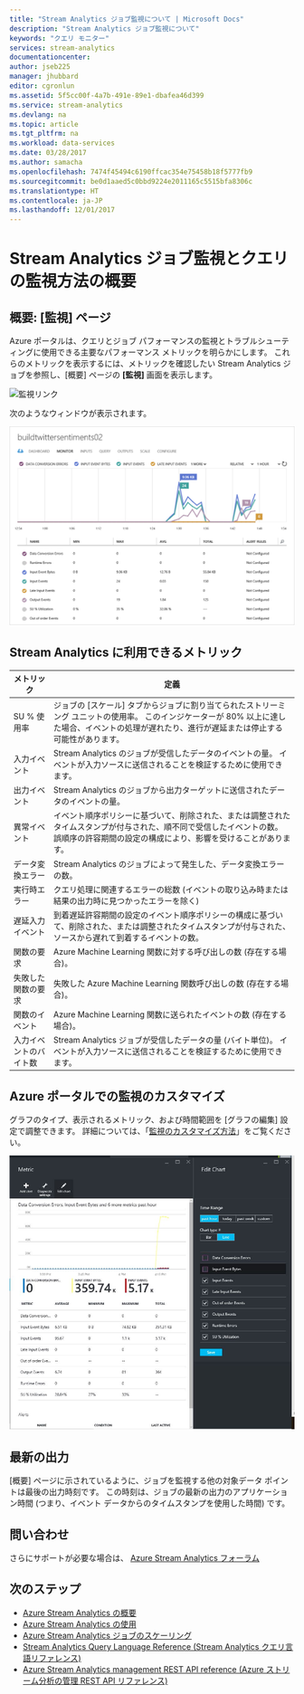 ```yaml
---
title: "Stream Analytics ジョブ監視について | Microsoft Docs"
description: "Stream Analytics ジョブ監視について"
keywords: "クエリ モニター"
services: stream-analytics
documentationcenter: 
author: jseb225
manager: jhubbard
editor: cgronlun
ms.assetid: 5f5cc00f-4a7b-491e-89e1-dbafea46d399
ms.service: stream-analytics
ms.devlang: na
ms.topic: article
ms.tgt_pltfrm: na
ms.workload: data-services
ms.date: 03/28/2017
ms.author: samacha
ms.openlocfilehash: 7474f45494c6190ffcac354e75458b18f5777fb9
ms.sourcegitcommit: be0d1aaed5c0bbd9224e2011165c5515bfa8306c
ms.translationtype: HT
ms.contentlocale: ja-JP
ms.lasthandoff: 12/01/2017
---
```

# <a name="understand-stream-analytics-job-monitoring-and-how-to-monitor-queries"></a>Stream Analytics ジョブ監視とクエリの監視方法の概要

## <a name="introduction-the-monitor-page"></a>概要: [監視] ページ
Azure ポータルは、クエリとジョブ パフォーマンスの監視とトラブルシューティングに使用できる主要なパフォーマンス メトリックを明らかにします。 これらのメトリックを表示するには、メトリックを確認したい Stream Analytics ジョブを参照し、[概要] ページの **[監視]** 画面を表示します。  

![監視リンク](./media/stream-analytics-monitoring/02-stream-analytics-monitoring-block.png)

次のようなウィンドウが表示されます。

![監視ジョブ、ダッシュボード](./media/stream-analytics-monitoring/01-stream-analytics-monitoring.png)  

## <a name="metrics-available-for-stream-analytics"></a>Stream Analytics に利用できるメトリック
| メトリック                 | 定義                               |
| ---------------------- | ---------------------------------------- |
| SU % 使用率       | ジョブの [スケール] タブからジョブに割り当てられたストリーミング ユニットの使用率。 このインジケーターが 80% 以上に達した場合、イベントの処理が遅れたり、進行が遅延または停止する可能性があります。 |
| 入力イベント           | Stream Analytics のジョブが受信したデータのイベントの量。 イベントが入力ソースに送信されることを検証するために使用できます。 |
| 出力イベント          | Stream Analytics のジョブから出力ターゲットに送信されたデータのイベントの量。 |
| 異常イベント    | イベント順序ポリシーに基づいて、削除された、または調整されたタイムスタンプが付与された、順不同で受信したイベントの数。 誤順序の許容期間の設定の構成により、影響を受けることがあります。 |
| データ変換エラー | Stream Analytics のジョブによって発生した、データ変換エラーの数。 |
| 実行時エラー         | クエリ処理に関連するエラーの総数 (イベントの取り込み時または結果の出力時に見つかったエラーを除く) |
| 遅延入力イベント      | 到着遅延許容期間の設定のイベント順序ポリシーの構成に基づいて、削除された、または調整されたタイムスタンプが付与された、ソースから遅れて到着するイベントの数。 |
| 関数の要求      | Azure Machine Learning 関数に対する呼び出しの数 (存在する場合)。 |
| 失敗した関数の要求 | 失敗した Azure Machine Learning 関数呼び出しの数 (存在する場合)。 |
| 関数のイベント        | Azure Machine Learning 関数に送られたイベントの数 (存在する場合)。 |
| 入力イベントのバイト数      | Stream Analytics ジョブが受信したデータの量 (バイト単位)。 イベントが入力ソースに送信されることを検証するために使用できます。 |


## <a name="customizing-monitoring-in-the-azure-portal"></a>Azure ポータルでの監視のカスタマイズ
グラフのタイプ、表示されるメトリック、および時間範囲を [グラフの編集] 設定で調整できます。 詳細については、「[監視のカスタマイズ方法](../monitoring-and-diagnostics/insights-how-to-customize-monitoring.md)」をご覧ください。

  ![クエリ モニター、タイム グラフ](./media/stream-analytics-monitoring/08-stream-analytics-monitoring.png)  


## <a name="latest-output"></a>最新の出力
[概要] ページに示されているように、ジョブを監視する他の対象データ ポイントは最後の出力時刻です。
この時刻は、ジョブの最新の出力のアプリケーション時間 (つまり、イベント データからのタイムスタンプを使用した時間) です。

## <a name="get-help"></a>問い合わせ
さらにサポートが必要な場合は、 [Azure Stream Analytics フォーラム](https://social.msdn.microsoft.com/Forums/en-US/home?forum=AzureStreamAnalytics)

## <a name="next-steps"></a>次のステップ
* [Azure Stream Analytics の概要](stream-analytics-introduction.md)
* [Azure Stream Analytics の使用](stream-analytics-real-time-fraud-detection.md)
* [Azure Stream Analytics ジョブのスケーリング](stream-analytics-scale-jobs.md)
* [Stream Analytics Query Language Reference (Stream Analytics クエリ言語リファレンス)](https://msdn.microsoft.com/library/azure/dn834998.aspx)
* [Azure Stream Analytics management REST API reference (Azure ストリーム分析の管理 REST API リファレンス)](https://msdn.microsoft.com/library/azure/dn835031.aspx)

